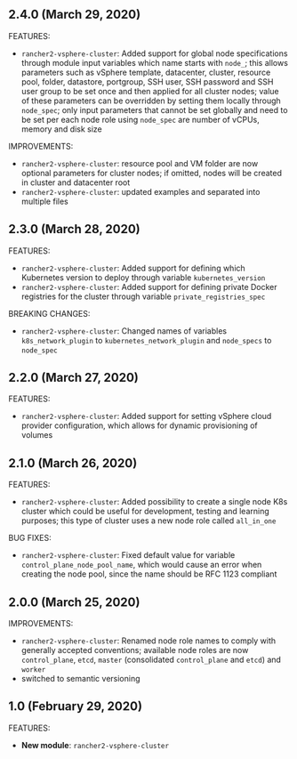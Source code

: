 ## 2.4.0 (March 29, 2020)

FEATURES:
* `rancher2-vsphere-cluster`: Added support for global node specifications through module input variables which name starts with `node_`; this allows parameters such as vSphere template, datacenter, cluster, resource pool, folder, datastore, portgroup, SSH user, SSH password and SSH user group to be set once and then applied for all cluster nodes; value of these parameters can be overridden by setting them locally through `node_spec`; only input parameters that cannot be set globally and need to be set per each node role using `node_spec` are number of vCPUs, memory and disk size

IMPROVEMENTS:
* `rancher2-vsphere-cluster`: resource pool and VM folder are now optional parameters for cluster nodes; if omitted, nodes will be created in cluster and datacenter root
* `rancher2-vsphere-cluster`: updated examples and separated into multiple files

## 2.3.0 (March 28, 2020)
FEATURES:
* `rancher2-vsphere-cluster`: Added support for defining which Kubernetes version to deploy through variable `kubernetes_version`
* `rancher2-vsphere-cluster`: Added support for defining private Docker registries for the cluster through variable `private_registries_spec`

BREAKING CHANGES:
* `rancher2-vsphere-cluster`: Changed names of variables `k8s_network_plugin` to `kubernetes_network_plugin` and `node_specs` to `node_spec`

## 2.2.0 (March 27, 2020)

FEATURES:
* `rancher2-vsphere-cluster`: Added support for setting vSphere cloud provider configuration, which allows for dynamic provisioning of volumes

## 2.1.0 (March 26, 2020)

FEATURES:
* `rancher2-vsphere-cluster`: Added possibility to create a single node K8s cluster which could be useful for development, testing and learning purposes; this type of cluster uses a new node role called `all_in_one`

BUG FIXES:
* `rancher2-vsphere-cluster`: Fixed default value for variable `control_plane_node_pool_name`, which would cause an error when creating the node pool, since the name should be RFC 1123 compliant

## 2.0.0 (March 25, 2020)

IMPROVEMENTS:
* `rancher2-vsphere-cluster`: Renamed node role names to comply with generally accepted conventions; available node roles are now `control_plane`, `etcd`, `master` (consolidated `control_plane` and `etcd`) and `worker`
* switched to semantic versioning

## 1.0 (February 29, 2020)

FEATURES:

* **New module**: `rancher2-vsphere-cluster`

